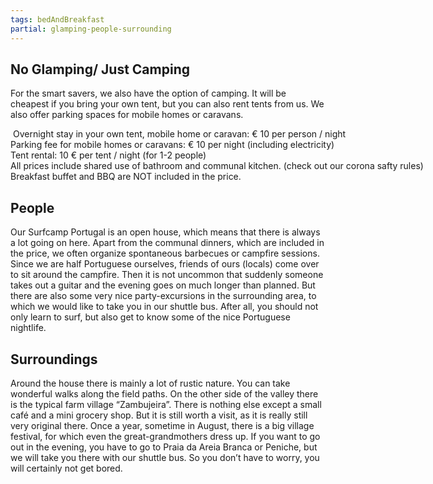 ```yaml
---
tags: bedAndBreakfast
partial: glamping-people-surrounding
---
```


## No Glamping/ Just Camping

For the smart savers, we also have the option of camping. It will be cheapest if you bring your own tent, but you can also rent tents from us. We also offer parking spaces for mobile homes or caravans.

<div style = "white-space: pre"> Overnight stay in your own tent, mobile home or caravan: € 10 per person / night
Parking fee for mobile homes or caravans: € 10 per night (including electricity)
Tent rental: 10 € per tent / night (for 1-2 people)
All prices include shared use of bathroom and communal kitchen. (check out our corona safty rules)
Breakfast buffet and BBQ are NOT included in the price.
</div>

## People

Our Surfcamp Portugal is an open house, which means that there is always a lot going on here. Apart from the communal dinners, which are included in the price, we often organize spontaneous barbecues or campfire sessions. Since we are half Portuguese ourselves, friends of ours (locals) come over to sit around the campfire. Then it is not uncommon that suddenly someone takes out a guitar and the evening goes on much longer than planned. But there are also some very nice party-excursions in the surrounding area, to which we would like to take you in our shuttle bus. After all, you should not only learn to surf, but also get to know some of the nice Portuguese nightlife.

## Surroundings

Around the house there is mainly a lot of rustic nature. You can take wonderful walks along the field paths. On the other side of the valley there is the typical farm village “Zambujeira”. There is nothing else except a small café and a mini grocery shop. But it is still worth a visit, as it is really still very original there. Once a year, sometime in August, there is a big village festival, for which even the great-grandmothers dress up. If you want to go out in the evening, you have to go to Praia da Areia Branca or Peniche, but we will take you there with our shuttle bus. So you don’t have to worry, you will certainly not get bored.
